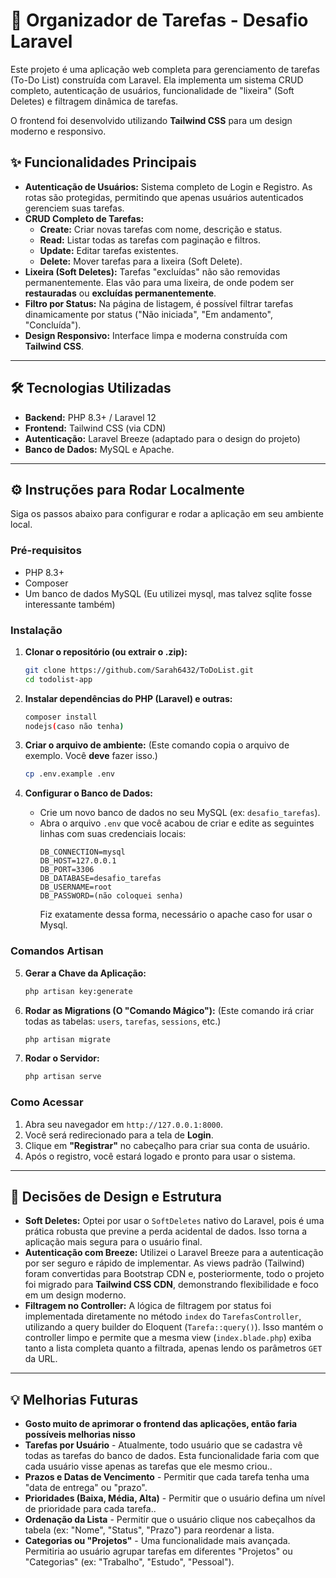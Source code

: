 # 🚀 Organizador de Tarefas - Desafio Laravel

Este projeto é uma aplicação web completa para gerenciamento de tarefas (To-Do List) construída com Laravel. Ela implementa um sistema CRUD completo, autenticação de usuários, funcionalidade de "lixeira" (Soft Deletes) e filtragem dinâmica de tarefas.

O frontend foi desenvolvido utilizando **Tailwind CSS** para um design moderno e responsivo.

## ✨ Funcionalidades Principais

* **Autenticação de Usuários:** Sistema completo de Login e Registro. As rotas são protegidas, permitindo que apenas usuários autenticados gerenciem suas tarefas.
* **CRUD Completo de Tarefas:**
    * **Create:** Criar novas tarefas com nome, descrição e status.
    * **Read:** Listar todas as tarefas com paginação e filtros.
    * **Update:** Editar tarefas existentes.
    * **Delete:** Mover tarefas para a lixeira (Soft Delete).
* **Lixeira (Soft Deletes):** Tarefas "excluídas" não são removidas permanentemente. Elas vão para uma lixeira, de onde podem ser **restauradas** ou **excluídas permanentemente**.
* **Filtro por Status:** Na página de listagem, é possível filtrar tarefas dinamicamente por status ("Não iniciada", "Em andamento", "Concluída").
* **Design Responsivo:** Interface limpa e moderna construída com **Tailwind CSS**.

---

## 🛠️ Tecnologias Utilizadas

* **Backend:** PHP 8.3+ / Laravel 12
* **Frontend:** Tailwind CSS (via CDN)
* **Autenticação:** Laravel Breeze (adaptado para o design do projeto)
* **Banco de Dados:** MySQL e Apache.

---

## ⚙️ Instruções para Rodar Localmente

Siga os passos abaixo para configurar e rodar a aplicação em seu ambiente local.

### Pré-requisitos
* PHP 8.3+
* Composer
* Um banco de dados MySQL (Eu utilizei mysql, mas talvez sqlite fosse interessante também)

### Instalação

1.  **Clonar o repositório (ou extrair o .zip):**
    ```bash
    git clone https://github.com/Sarah6432/ToDoList.git
    cd todolist-app
    ```

2.  **Instalar dependências do PHP (Laravel) e outras:**
    ```bash
    composer install
    nodejs(caso não tenha)
    ```

3.  **Criar o arquivo de ambiente:**
    (Este comando copia o arquivo de exemplo. Você **deve** fazer isso.)
    ```bash
    cp .env.example .env
    ```

4.  **Configurar o Banco de Dados:**
    * Crie um novo banco de dados no seu MySQL (ex: `desafio_tarefas`).
    * Abra o arquivo `.env` que você acabou de criar e edite as seguintes linhas com suas credenciais locais:
        ```env
        DB_CONNECTION=mysql
        DB_HOST=127.0.0.1
        DB_PORT=3306
        DB_DATABASE=desafio_tarefas
        DB_USERNAME=root
        DB_PASSWORD=(não coloquei senha)
        ```
        Fiz exatamente dessa forma, necessário o apache caso for usar o Mysql.

### Comandos Artisan

5.  **Gerar a Chave da Aplicação:**
    ```bash
    php artisan key:generate
    ```

6.  **Rodar as Migrations (O "Comando Mágico"):**
    (Este comando irá criar todas as tabelas: `users`, `tarefas`, `sessions`, etc.)
    ```bash
    php artisan migrate
    ```

7.  **Rodar o Servidor:**
    ```bash
    php artisan serve
    ```

### Como Acessar

1.  Abra seu navegador em `http://127.0.0.1:8000`.
2.  Você será redirecionado para a tela de **Login**.
3.  Clique em **"Registrar"** no cabeçalho para criar sua conta de usuário.
4.  Após o registro, você estará logado e pronto para usar o sistema.

---

## 📝 Decisões de Design e Estrutura

* **Soft Deletes:** Optei por usar o `SoftDeletes` nativo do Laravel, pois é uma prática robusta que previne a perda acidental de dados. Isso torna a aplicação mais segura para o usuário final.
* **Autenticação com Breeze:** Utilizei o Laravel Breeze para a autenticação por ser seguro e rápido de implementar. As views padrão (Tailwind) foram convertidas para Bootstrap CDN e, posteriormente, todo o projeto foi migrado para **Tailwind CSS CDN**, demonstrando flexibilidade e foco em um design moderno.
* **Filtragem no Controller:** A lógica de filtragem por status foi implementada diretamente no método `index` do `TarefasController`, utilizando a query builder do Eloquent (`Tarefa::query()`). Isso mantém o controller limpo e permite que a mesma view (`index.blade.php`) exiba tanto a lista completa quanto a filtrada, apenas lendo os parâmetros `GET` da URL.

---

## 💡 Melhorias Futuras
* **Gosto muito de aprimorar o frontend das aplicações, então faria possíveis melhorias nisso**
* **Tarefas por Usuário** - Atualmente, todo usuário que se cadastra vê todas as tarefas do banco de dados. Esta funcionalidade faria com que cada usuário visse apenas as tarefas que ele mesmo criou..
* **Prazos e Datas de Vencimento** - Permitir que cada tarefa tenha uma "data de entrega" ou "prazo".
* **Prioridades (Baixa, Média, Alta)** - Permitir que o usuário defina um nível de prioridade para cada tarefa..
* **Ordenação da Lista** - Permitir que o usuário clique nos cabeçalhos da tabela (ex: "Nome", "Status", "Prazo") para reordenar a lista.
* **Categorias ou "Projetos"** - Uma funcionalidade mais avançada. Permitiria ao usuário agrupar tarefas em diferentes "Projetos" ou "Categorias" (ex: "Trabalho", "Estudo", "Pessoal").
